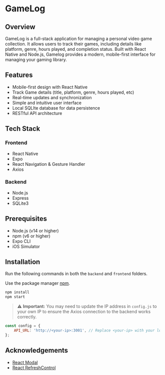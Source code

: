 # GameLog

## Overview
GameLog is a full-stack application for managing a personal video game collection. It allows users to track their games, including details like platform, genre, hours played, and completion status. Built with React Native and Node.js, Gamelog provides a modern, mobile-first interface for managing your gaming library.

## Features
- Mobile-first design with React Native
- Track Game details (title, platform, genre, hours played, etc)
- Real-time updates and synchronization
- Simple and intuitive user interface
- Local SQLIte database for data persistence
- RESTful API architecture

## Tech Stack
### Frontend
- React Native
- Expo
- React Navigation & Gesture Handler
- Axios

### Backend
- Node.js
- Express
- SQLite3

## Prerequisites
- Node.js (v14 or higher)
- npm (v6 or higher)
- Expo CLI
- iOS Simulator


## Installation

Run the following commands in both the `backend` and `frontend` folders.

Use the package manager [npm](https://www.npmjs.com/).

```bash
npm install
npm start
```

> ⚠️ **Important:** You may need to update the IP address in `config.js` to your own IP to ensure the Axios connection to the backend works correctly.

```js
const config = {
    API_URL: 'http://<your-ip>:3001', // Replace <your-ip> with your local or server IP address
};
```

## Acknowledgements
- [React Modal](https://reactnative.dev/docs/modal)
- [React RefreshControl](https://reactnative.dev/docs/refreshcontrol)
